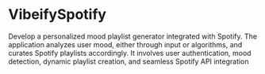 # VibeifySpotify
Develop a personalized mood playlist generator integrated with Spotify. The application analyzes user mood, either through input or algorithms, and curates Spotify playlists accordingly. It involves user authentication, mood detection, dynamic playlist creation, and seamless Spotify API integration

